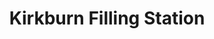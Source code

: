 ---
title: "Kirkburn Filling Station"
url: /driffield/kirkburn-filling-station/
shop: convenience
---